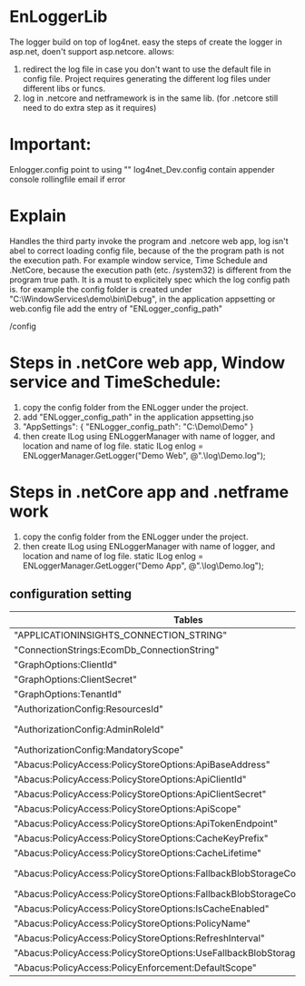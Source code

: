 # EnLoggerLib
The logger build on top of log4net. easy the steps of create the logger in asp.net, doen't support asp.netcore.
allows:
1. redirect the log file in case you don't want to use the default file in config file. Project requires generating the different log files under different libs or funcs.
2. log in .netcore and netframework is in the same lib. (for .netcore still need to do extra step as it requires)


# Important: 

Enlogger.config point to using 
"<add key="log4netconfig_dev" value ="log4net_Dev.config"/>"
log4net_Dev.config contain appender
console
rollingfile
email if error



# Explain 
Handles the third party invoke the program and .netcore web app, log isn't abel to correct loading config file, because of the the program path is not the execution path. 
For example window service, Time Schedule and .NetCore, because the execution path (etc. /system32) is different from the program true path.
It is a must to explicitely spec which the log config path is.
for example the config folder is created under "C:\WindowServices\demo\bin\Debug\", in the application appsetting or web.config file add the entry of "ENLogger_config_path"

  <appSettings>
    <add key="ENLogger_config_path" value="C:\WindowServices\demo\bin\Debug\" />
  </appSettings>
/config

# Steps in .netCore web app, Window service and TimeSchedule:

1. copy the config folder from the ENLogger under the project.
2. add "ENLogger_config_path" in the application appsetting.jso 
3.   "AppSettings": {
    "ENLogger_config_path": "C:\\Demo\\Demo"
  }
3. then create ILog using ENLoggerManager with name of logger, and location and name of log file.
static ILog enlog = ENLoggerManager.GetLogger("Demo Web", @".\log\Demo.log");

# Steps in .netCore app and .netframe work 

1. copy the config folder from the ENLogger under the project.
3. then create ILog using ENLoggerManager with name of logger, and location and name of log file.
static ILog enlog = ENLoggerManager.GetLogger("Demo App", @".\log\Demo.log");
## configuration setting
| Tables        | Are           | Cool  |
| ------------- |:-------------:| -----:|
|  "APPLICATIONINSIGHTS_CONNECTION_STRING"                  | string | <appInsight>/Configure/Properties/"Connection String"
|  "ConnectionStrings:EcomDb_ConnectionString"              | string | <azSql>/Setting/Connection strings"
|  "GraphOptions:ClientId"                                  | string | AAD/AppRegistration/<App>/Application ID
|  "GraphOptions:ClientSecret"                              | string | AAD/AppRegistration/<AppName>/Keys
|  "GraphOptions:TenantId"                                  | string | AAD/Properties/Tenant ID
|  "AuthorizationConfig:ResourcesId"                        | string | AAD/<App>/ObjectID
|  "AuthorizationConfig:AdminRoleId"                        | string | "Administrators role defined on the eCommerce API. Different GUID per environment."
|  "AuthorizationConfig:MandatoryScope"                     | string | "eCommerce.FullAccess"
|  "Abacus:PolicyAccess:PolicyStoreOptions:ApiBaseAddress"  | string | "https://<APIM Hostname>/auth-policies"
|  "Abacus:PolicyAccess:PolicyStoreOptions:ApiClientId"     | string | AAD/AppRegistration/<App>/Application ID
|  "Abacus:PolicyAccess:PolicyStoreOptions:ApiClientSecret" | string | AAD/AppRegistration/<AppName>/Keys|
|  "Abacus:PolicyAccess:PolicyStoreOptions:ApiScope"        | string | "<App ID URI>/.default"|
|  "Abacus:PolicyAccess:PolicyStoreOptions:ApiTokenEndpoint"| string | "https://login.microsoftonline.com/<tenantID>/oauth2/v2.0/token"
|  "Abacus:PolicyAccess:PolicyStoreOptions:CacheKeyPrefix"  | string | "Abacus."
|  "Abacus:PolicyAccess:PolicyStoreOptions:CacheLifetime"   | string | "00:05:00"
|  "Abacus:PolicyAccess:PolicyStoreOptions:FallbackBlobStorageConnectionString"| string | StorageAccounts/<Storage>/Security + netWorking/Access Keys/Connection string
|  "Abacus:PolicyAccess:PolicyStoreOptions:FallbackBlobStorageContainerName"| string| "abacus-policies-fallback"
|  "Abacus:PolicyAccess:PolicyStoreOptions:IsCacheEnabled"  | bool   | true/false
|  "Abacus:PolicyAccess:PolicyStoreOptions:PolicyName"      | string | "cpchem.ecom.api"
|  "Abacus:PolicyAccess:PolicyStoreOptions:RefreshInterval" | string | ""
|  "Abacus:PolicyAccess:PolicyStoreOptions:UseFallbackBlobStorage"| bool| true/false
|  "Abacus:PolicyAccess:PolicyEnforcement:DefaultScope"     | string| "cpchem.ecom.api"

